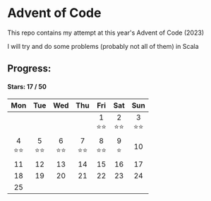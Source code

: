 # Advent of Code

This repo contains my attempt at this year's Advent of Code (2023)

I will try and do some problems (probably not all of them) in Scala

## Progress:
#### Stars: 17 / 50
|        Mon        |        Tue        |        Wed        |        Thu        |        Fri        |        Sat        |        Sun        |
|:-----------------:|:-----------------:|:-----------------:|:-----------------:|:-----------------:|:-----------------:|:-----------------:|
|                   |                   |                   |                   | 1<br>:star::star: | 2<br>:star::star: | 3<br>:star::star: |
| 4<br>:star::star: | 5<br>:star::star: | 6<br>:star::star: | 7<br>:star::star: | 8<br>:star::star: |    9<br>:star:    |        10         |
|        11         |        12         |        13         |        14         |        15         |        16         |        17         |
|        18         |        19         |        20         |        21         |        22         |        23         |        24         |
|        25         |                   |                   |                   |                   |                   |                   |